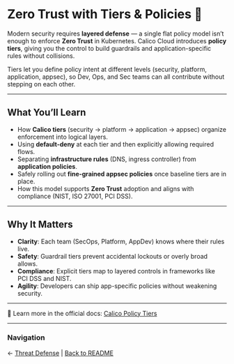 # Zero Trust with Tiers & Policies 🧭

Modern security requires **layered defense** — a single flat policy model isn’t enough to enforce **Zero Trust** in Kubernetes. Calico Cloud introduces **policy tiers**, giving you the control to build guardrails and application-specific rules without collisions.

Tiers let you define policy intent at different levels (security, platform, application, appsec), so Dev, Ops, and Sec teams can all contribute without stepping on each other.

---

## What You’ll Learn

* How **Calico tiers** (security → platform → application → appsec) organize enforcement into logical layers.
* Using **default-deny** at each tier and then explicitly allowing required flows.
* Separating **infrastructure rules** (DNS, ingress controller) from **application policies**.
* Safely rolling out **fine-grained appsec policies** once baseline tiers are in place.
* How this model supports **Zero Trust** adoption and aligns with compliance (NIST, ISO 27001, PCI DSS).

---

## Why It Matters

* **Clarity**: Each team (SecOps, Platform, AppDev) knows where their rules live.
* **Safety**: Guardrail tiers prevent accidental lockouts or overly broad allows.
* **Compliance**: Explicit tiers map to layered controls in frameworks like PCI DSS and NIST.
* **Agility**: Developers can ship app-specific policies without weakening security.

---

📖 Learn more in the official docs: [Calico Policy Tiers](https://docs.tigera.io/calico-enterprise/latest/network-policy/policy-tiers/)

---

### Navigation

← [Threat Defense](threat-defense.md) | [Back to README](../README.md)
